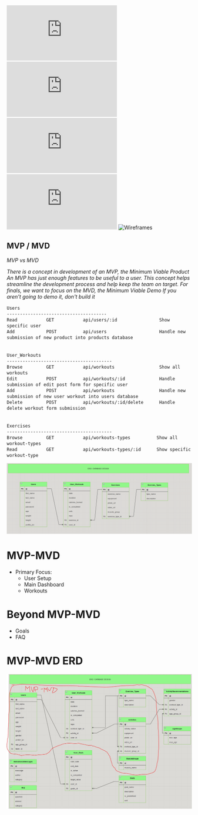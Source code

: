 ![User Stories](https://github.com/rlitoncs/ActiVi/blob/main/planning/1.%20user-stories/user-stories.md) ![ERD](https://github.com/rlitoncs/ActiVi/blob/main/planning/2.%20erd/erd.md) 
![Routes](https://github.com/rlitoncs/ActiVi/blob/main/planning/3.%20routes/routes.md) ![MVP/MVD](https://github.com/rlitoncs/ActiVi/blob/main/planning/4.%20mvp-mvd/mvp-mvd.md) ![Wireframes](#)
## MVP / MVD

*MVP vs MVD*

*There is a concept in development of an MVP, the Minimum Viable Product
An MVP has just enough features to be useful to a user.
This concept helps streamline the development process and help keep the team on target.
For finals, we want to focus on the MVD, the Minimum Viable Demo
If you aren't going to demo it, don't build it*

```
Users
--------------------------------------                         
Read           GET           api/users/:id                Show specific user
Add            POST          api/users                    Handle new submission of new product into products database 


User_Workouts
----------------------------------------
Browse         GET           api/workouts                 Show all workouts
Edit           POST          api/workouts/:id             Handle submission of edit post form for specific user
Add            POST          api/workouts                 Handle new submission of new user workout into users database
Delete         POST          api/workouts/:id/delete      Handle delete workout form submission


Exercises
----------------------------------------
Browse         GET           api/workouts-types          Show all workout-types
Read           GET           api/workouts-types/:id      Show specific workout-type

```

![MVP-MVD](https://github.com/rlitoncs/ActiVi/blob/main/planning/2.%20erd/erd-update(2.0).png?raw=true)



# MVP-MVD
  * Primary Focus:
    * User Setup
    * Main Dashboard
    * Workouts

# Beyond MVP-MVD
  * Goals
  * FAQ

# MVP-MVD ERD
![MVP-MVD-ERD](https://github.com/rlitoncs/ActiVi/blob/main/planning/4.%20mvp-mvd/mvp-mvd-erd.JPG)